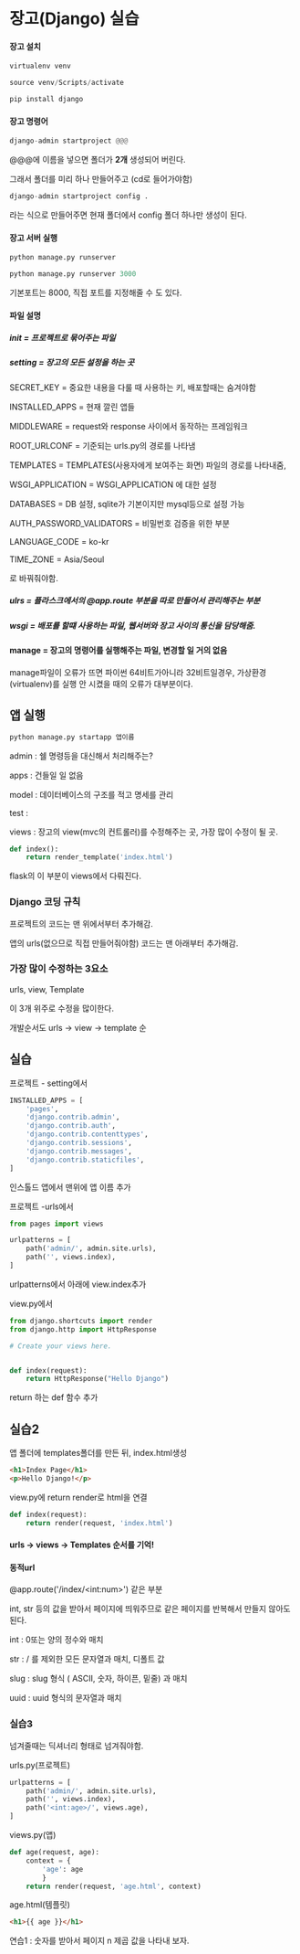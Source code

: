 # 장고(Django) 실습

#### 장고 설치

```python
virtualenv venv

source venv/Scripts/activate

pip install django
```



#### 장고 명령어

```python
django-admin startproject @@@
```

@@@에 이름을 넣으면 폴더가 **2개** 생성되어 버린다.



그래서 폴더를 미리 하나 만들어주고 (cd로 들어가야함)

```python
django-admin startproject config .
```

라는 식으로 만들어주면 현재 폴더에서 config 폴더 하나만 생성이 된다.





#### 장고 서버 실행

```python
python manage.py runserver

python manage.py runserver 3000
```



기본포트는 8000, 직접 포트를 지정해줄 수 도 있다.





#### 파일 설명

##### init = 프로젝트로 묶어주는 파일



##### setting = 장고의 모든 설정을 하는 곳

SECRET_KEY = 중요한 내용을 다룰 때 사용하는 키, 배포할때는 숨겨야함

INSTALLED_APPS = 현재 깔린 앱들

MIDDLEWARE = request와 response 사이에서 동작하는 프레임워크 

ROOT_URLCONF = 기준되는 urls.py의 경로를 나타냄

TEMPLATES = TEMPLATES(사용자에게 보여주는 화면) 파일의 경로를 나타내줌,

WSGI_APPLICATION = WSGI_APPLICATION 에 대한 설정

DATABASES = DB 설정, sqlite가 기본이지만 mysql등으로 설정 가능

AUTH_PASSWORD_VALIDATORS = 비밀번호 검증을 위한 부분



LANGUAGE_CODE = ko-kr

TIME_ZONE = Asia/Seoul

로 바꿔줘야함.



##### ulrs = 플라스크에서의 @app.route 부분을 따로 만들어서 관리해주는 부분



##### wsgi = 배포를 할떄 사용하는 파일, 웹서버와 장고 사이의 통신을 담당해줌.



#### manage = 장고의 명령어를 실행해주는 파일, 변경할 일 거의 없음

manage파일이 오류가 뜨면 파이썬 64비트가아니라 32비트일경우, 가상환경(virtualenv)를 실행 안 시켰을 때의 오류가 대부분이다.



## 앱 실행

```python
python manage.py startapp 앱이름
```



admin : 쉘 명령등을 대신해서 처리해주는?

apps : 건들일 일 없음

model : 데이터베이스의 구조를 적고 명세를 관리

test : 

views : 장고의 view(mvc의 컨트롤러)를 수정해주는 곳, 가장 많이 수정이 될 곳.

```python
def index():
    return render_template('index.html')
```

flask의 이 부분이 views에서 다뤄진다.



### Django 코딩 규칙

프로젝트의 코드는 맨 위에서부터 추가해감.

앱의 urls(없으므로 직접 만들어줘야함) 코드는 맨 아래부터 추가해감.



### 가장 많이 수정하는 3요소

urls, view, Template

이 3개 위주로 수정을 많이한다.

개발순서도 urls -> view -> template 순







## 실습



프로젝트 - setting에서

```python
INSTALLED_APPS = [
    'pages',
    'django.contrib.admin',
    'django.contrib.auth',
    'django.contrib.contenttypes',
    'django.contrib.sessions',
    'django.contrib.messages',
    'django.contrib.staticfiles',
]
```

인스톨드 앱에서 맨위에 앱 이름 추가



프로젝트 -urls에서

```python
from pages import views

urlpatterns = [
    path('admin/', admin.site.urls),
    path('', views.index),
]

```

urlpatterns에서 아래에 view.index추가



view.py에서

```python
from django.shortcuts import render
from django.http import HttpResponse

# Create your views here.


def index(request):
    return HttpResponse("Hello Django")

```

return 하는 def 함수 추가





## 실습2

앱 폴더에 templates폴더를 만든 뒤, index.html생성

```html
<h1>Index Page</h1>
<p>Hello Django!</p>
```





view.py에 return render로 html을 연결 

```python
def index(request):
    return render(request, 'index.html')

```



#### urls -> views -> Templates 순서를 기억!





#### 동적url

@app.route('/index/\<int:num>') 같은 부분



int, str 등의 값을 받아서 페이지에 띄워주므로 같은 페이지를 반복해서 만들지 않아도 된다.



int : 0또는 양의 정수와 매치

str : / 를 제외한 모든 문자열과 매치, 디폴트 값

slug : slug 형식 ( ASCII, 숫자, 하이픈, 밑줄) 과 매치

uuid : uuid 형식의 문자열과 매치



### 실습3



넘겨줄때는 딕셔너리 형태로 넘겨줘야함.



urls.py(프로젝트) 

```python
urlpatterns = [
    path('admin/', admin.site.urls),
    path('', views.index),
    path('<int:age>/', views.age),
]
```





views.py(앱)

```python
def age(request, age):
    context = {
        'age': age
        }
    return render(request, 'age.html', context)
```



age.html(템플릿)

```html
<h1>{{ age }}</h1>
```





연습1 : 숫자를 받아서 페이지 n 제곱 값을 나타내 보자.